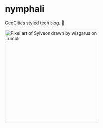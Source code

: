 # nymphali

GeoCities styled tech blog. 🌟

<img src="https://64.media.tumblr.com/c7fedb5430ef3249209d9c97dcb242b7/4fed1ff15cd7f172-a2/s1280x1920/93ac1f1757192b58b5f0762f1c25844b3d688c86.gifv" alt="Pixel art of Sylveon drawn by wisgarus on Tumblr" width="300px">
